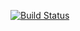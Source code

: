 [![Build Status](https://dev.azure.com/azureeriksen/yaml_pipelines/_apis/build/status/leriksen.nock-fetch?branchName=master)](https://dev.azure.com/azureeriksen/yaml_pipelines/_build/latest?definitionId=4&branchName=master)
